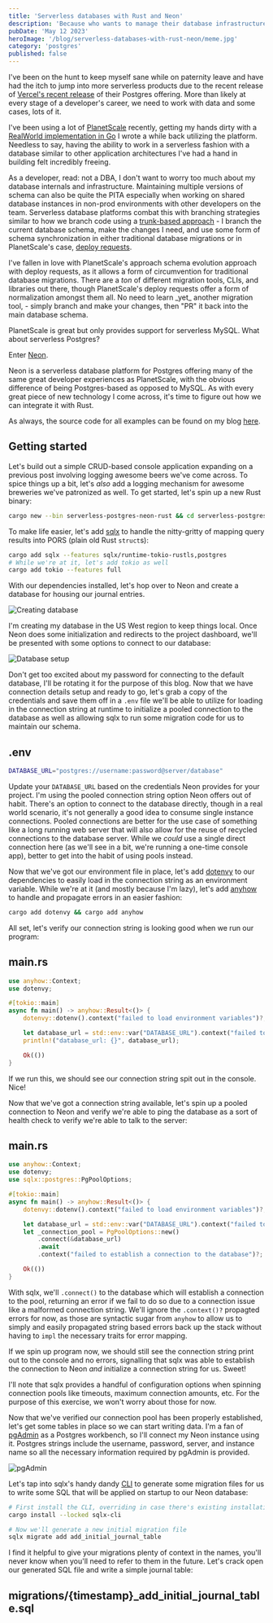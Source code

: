 ```yaml
---
title: 'Serverless databases with Rust and Neon'
description: 'Because who wants to manage their database infrastructure in 2023?'
pubDate: 'May 12 2023'
heroImage: '/blog/serverless-databases-with-rust-neon/meme.jpg'
category: 'postgres'
published: false
---
```


I've been on the hunt to keep myself sane while on paternity leave and have had
the itch to jump into more serverless products due to the recent release of
[Vercel's recent release](https://vercel.com/changelog/vercel-postgres) of their
Postgres offering. More than likely at every stage of a developer's career, we
need to work with data and some cases, lots of it.

I've been using a lot of [PlanetScale](https://planetscale.com/) recently,
getting my hands dirty with a [RealWorld implementation in Go](https://github.com/JoeyMckenzie/realworld-go-kit)
I wrote a while back utilizing the platform. Needless to say, having the ability
to work in a serverless fashion with a database similar to
other application architectures I've had a hand in building felt incredibly freeing.

As a developer, read: not a DBA, I don't want to worry too much about my database
internals and infrastructure. Maintaining multiple versions of schema can also be
quite the PITA especially when working on shared database instances in non-prod
environments with other developers on the team. Serverless database platforms
combat this with branching strategies similar to how we branch code using a
[trunk-based approach](https://trunkbaseddevelopment.com/) - I branch the
current database schema, make the changes I need, and use some form of
schema synchronization in either traditional database migrations or in
PlanetScale's case, [deploy requests](https://planetscale.com/docs/concepts/deploy-requests).

I've fallen in love with PlanetScale's approach schema evolution approach with
deploy requests, as it allows a form of circumvention for traditional database
migrations. There are a _ton_ of different migration tools, CLIs, and libraries
out there, though PlanetScale's deploy requests offer a form of normalization
amongst them all. No need to learn \_yet\_ another migration tool, - simply branch
and make your changes, then "PR" it back into the main database schema.

PlanetScale is great but only provides support for serverless MySQL. What about
serverless Postgres?

Enter [Neon](https://neon.tech/).

Neon is a serverless database platform for Postgres offering many of the same
great developer experiences as PlanetScale, with the obvious difference of
being Postgres-based as opposed to MySQL. As with every great piece of new
technology I come across, it's time to figure out how we can integrate it with Rust.

As always, the source code for all examples can be found on my blog [here](https://github.com/JoeyMckenzie/joey-mckenzie-tech/tree/main/samples/with-neon).

## Getting started

Let's build out a simple CRUD-based console application expanding on a previous
post involving logging awesome beers we've come across. To spice things up a bit,
let's _also_ add a logging mechanism for awesome breweries we've patronized as well.
To get started, let's spin up a new Rust binary:

```bash
cargo new --bin serverless-postgres-neon-rust && cd serverless-postgres-neon-rust
```

To make life easier, let's add [sqlx](https://github.com/launchbadge/sqlx) to handle
the nitty-gritty of mapping query results into PORS (plain old Rust `struct`s):

```bash
cargo add sqlx --features sqlx/runtime-tokio-rustls,postgres
# While we're at it, let's add tokio as well
cargo add tokio --features full
```

With our dependencies installed, let's hop over to Neon and create a database
for housing our journal entries.

![Creating database](/blog/serverless-databases-with-rust-neon/creating_database.png)

I'm creating my database in the US West region to keep things local. Once Neon
does some initialization and redirects to the project dashboard, we'll be presented
with some options to connect to our database:

![Database setup](/blog/serverless-databases-with-rust-neon/database_setup.png)

Don't get too excited about my password for connecting to the default database,
I'll be rotating it for the purpose of this blog. Now that we have connection
details setup and ready to go, let's grab a copy of the credentials and save them
off in a `.env` file we'll be able to utilize for loading in the connection string
at runtime to initialize a pooled connection to the database as well as allowing
sqlx to run some migration code for us to maintain our schema.

## .env

```bash
DATABASE_URL="postgres://username:password@server/database"
```

Update your `DATABASE_URL` based on the credentials Neon provides for your project.
I'm using the pooled connection string option Neon offers out of habit.
There's an option to connect to the database directly, though in a real
world scenario, it's not generally a good idea to consume single instance
connections. Pooled connections are better for the use case of something
like a long running web server that will also allow for the reuse of
recycled connections to the database server. While we _could_ use a single
direct connection here (as we'll see in a bit, we're running a one-time
console app), better to get into the habit of using pools instead.

Now that we've got our environment file in place, let's add [dotenvy](https://crates.io/crates/dotenvy)
to our dependencies to easily load in the connection string as an environment
variable. While we're at it (and mostly because I'm lazy), let's add [anyhow](https://crates.io/crates/anyhow)
to handle and propagate errors in an easier fashion:

```bash
cargo add dotenvy && cargo add anyhow
```

All set, let's verify our connection string is looking good when
we run our program:

## main.rs

```rust
use anyhow::Context;
use dotenvy;

#[tokio::main]
async fn main() -> anyhow::Result<()> {
    dotenvy::dotenv().context("failed to load environment variables")?;

    let database_url = std::env::var("DATABASE_URL").context("failed to load connection string")?;
    println!("database_url: {}", database_url);

    Ok(())
}
```

If we run this, we should see our connection string spit out in the console.
Nice!

Now that we've got a connection string available, let's spin up a pooled
connection to Neon and verify we're able to ping the database as a sort
of health check to verify we're able to talk to the server:

## main.rs

```rust
use anyhow::Context;
use dotenvy;
use sqlx::postgres::PgPoolOptions;

#[tokio::main]
async fn main() -> anyhow::Result<()> {
    dotenvy::dotenv().context("failed to load environment variables")?;

    let database_url = std::env::var("DATABASE_URL").context("failed to load connection string")?;
    let _connection_pool = PgPoolOptions::new()
        .connect(&database_url)
        .await
        .context("failed to establish a connection to the database")?;

    Ok(())
}
```

With sqlx, we'll `.connect()` to the database which will establish a connection
to the pool, returning an error if we fail to do so due to a connection issue
like a malformed connection string. We'll ignore the `.context()?` propagted
errors for now, as those are syntactic sugar from `anyhow` to allow us to
simply and easily propagated string based errors back up the stack without
having to `impl` the necessary traits for error mapping.

If we spin up program now, we should still see the connection string print
out to the console and no errors, signalling that sqlx was able to establish
the connection to Neon _and_ initialize a connection string for us. Sweet!

I'll note that sqlx provides a handful of configuration options when spinning
connection pools like timeouts, maximum connection amounts, etc. For the purpose
of this exercise, we won't worry about those for now.

Now that we've verified our connection pool has been properly established,
let's get some tables in place so we can start writing data. I'm a fan of
[pgAdmin](https://www.pgadmin.org/) as a Postgres workbench, so I'll connect
my Neon instance using it. Postgres strings include the username, password,
server, and instance name so all the necessary information required by
pgAdmin is provided.

![pgAdmin](/blog/serverless-databases-with-rust-neon/pgadmin.png)

Let's tap into sqlx's handy dandy [CLI](https://lib.rs/crates/sqlx-cli) to
generate some migration files for us to write some SQL that will be applied
on startup to our Neon database:

```bash
# First install the CLI, overriding in case there's existing installations
cargo install --locked sqlx-cli

# Now we'll generate a new initial migration file
sqlx migrate add add_initial_journal_table
```

I find it helpful to give your migrations plenty of context in the names,
you'll never know when you'll need to refer to them in the future. Let's crack
open our generated SQL file and write a simple journal table:

## migrations/{timestamp}\_add_initial_journal_table.sql
